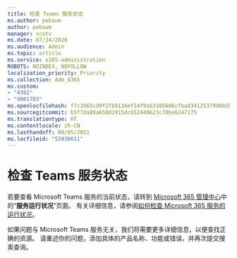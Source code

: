 ```yaml
---
title: 检查 Teams 服务状态
ms.author: pebaum
author: pebaum
manager: scotv
ms.date: 07/24/2020
ms.audience: Admin
ms.topic: article
ms.service: o365-administration
ROBOTS: NOINDEX, NOFOLLOW
localization_priority: Priority
ms.collection: Adm_O365
ms.custom:
- "4392"
- "9001703"
ms.openlocfilehash: ffc3d65cd9f2fb0116ef14f9ab3105686cfbad34125379d6b5b9db355712a507
ms.sourcegitcommit: b5f7da89a650d2915dc652449623c78be6247175
ms.translationtype: HT
ms.contentlocale: zh-CN
ms.lasthandoff: 08/05/2021
ms.locfileid: "53930611"
---
```

# <a name="check-teams-service-status"></a>检查 Teams 服务状态

若要查看 Microsoft Teams 服务的当前状态，请转到 [Microsoft 365 管理中心](https://go.microsoft.com/fwlink/p/?linkid=2024339)中的“**服务运行状况**”页面。 有关详细信息，请参阅[如何检查 Microsoft 365 服务的运行状况](https://docs.microsoft.com/office365/enterprise/view-service-health)。

如果问题与 Microsoft Teams 服务无关，我们将需要更多详细信息，以便查找正确的资源。 请重述你的问题，添加具体的产品名称、功能或错误，并再次提交搜索查询。
